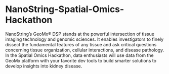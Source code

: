# NanoString-Spatial-Omics-Hackathon
NanoString’s GeoMx® DSP stands at the powerful intersection of tissue imaging technology and genomic sciences.  It enables investigators to finely dissect the fundamental features of any tissue and ask critical questions concerning tissue organization, cellular interactions, and disease pathology.  In the Spatial Omics Hackathon, data enthusiasts will use data from the GeoMx platform with your favorite dev tools to build smarter solutions to develop insights into kidney disease.

